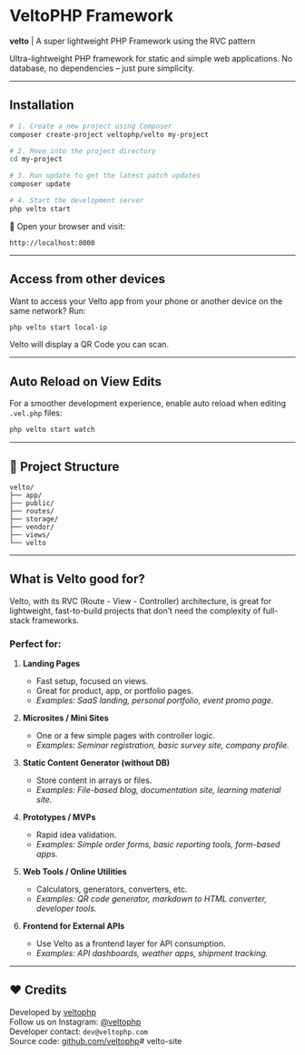 # VeltoPHP Framework

**velto** | A super lightweight PHP Framework using the RVC pattern

Ultra-lightweight PHP framework for static and simple web applications. No database, no dependencies – just pure simplicity.

---

## Installation

```bash
# 1. Create a new project using Composer
composer create-project veltophp/velto my-project

# 2. Move into the project directory
cd my-project

# 3. Run update to get the latest patch updates
composer update

# 4. Start the development server
php velto start
```

🔗 Open your browser and visit:
```
http://localhost:8000
```

---

## Access from other devices

Want to access your Velto app from your phone or another device on the same network? Run:

```bash
php velto start local-ip
```

Velto will display a QR Code you can scan.

---

## Auto Reload on View Edits

For a smoother development experience, enable auto reload when editing `.vel.php` files:

```bash
php velto start watch
```

---

## 📁 Project Structure

```
velto/
├── app/
├── public/
├── routes/ 
├── storage/
├── vendor/
├── views/
└── velto
```

---

## What is Velto good for?

Velto, with its RVC (Route - View - Controller) architecture, is great for lightweight, fast-to-build projects that don’t need the complexity of full-stack frameworks.

### Perfect for:
1. **Landing Pages**  
   - Fast setup, focused on views.  
   - Great for product, app, or portfolio pages.  
   - _Examples: SaaS landing, personal portfolio, event promo page._

2. **Microsites / Mini Sites**  
   - One or a few simple pages with controller logic.  
   - _Examples: Seminar registration, basic survey site, company profile._

3. **Static Content Generator (without DB)**  
   - Store content in arrays or files.  
   - _Examples: File-based blog, documentation site, learning material site._

4. **Prototypes / MVPs**  
   - Rapid idea validation.  
   - _Examples: Simple order forms, basic reporting tools, form-based apps._

5. **Web Tools / Online Utilities**  
   - Calculators, generators, converters, etc.  
   - _Examples: QR code generator, markdown to HTML converter, developer tools._

6. **Frontend for External APIs**  
   - Use Velto as a frontend layer for API consumption.  
   - _Examples: API dashboards, weather apps, shipment tracking._

---

## ❤️ Credits

Developed by [veltophp](https://veltophp.com)  
Follow us on Instagram: [@veltophp](https://instagram.com/veltophp)  
Developer contact: `dev@veltophp.com`  
Source code: [github.com/veltophp](https://github.com/veltophp)# velto-site

